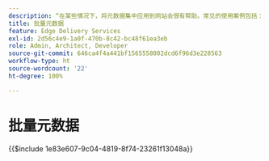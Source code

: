 ```yaml
---
description: “在某些情况下，将元数据集中应用到网站会很有帮助。常见的使用案例包括：”
title: 批量元数据
feature: Edge Delivery Services
exl-id: 2d56c4e9-1a0f-470b-8c42-bc48f61ea3eb
role: Admin, Architect, Developer
source-git-commit: 646ca4f4a441bf1565558002dcd6f96d3e228563
workflow-type: ht
source-wordcount: '22'
ht-degree: 100%

---
```


# 批量元数据

{{$include 1e83e607-9c04-4819-8f74-23261f13048a}}


